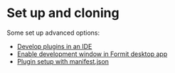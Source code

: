# Set up and cloning

Some set up advanced options:

* [Develop plugins in an IDE](develop-plugins-in-an-ide.md)
* [Enable development window in Formit desktop app](../../tips-and-tricks/enable-development-window-in-formit-desktop-app.md)
* [Plugin setup with manifest.json](../additional-options/naming-and-configure-your-plugin-with-manifest.json.md)
